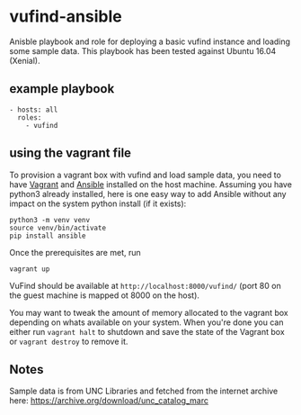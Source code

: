 # vufind-ansible
Anisble playbook and role for deploying a basic vufind instance and loading some sample data. This playbook has been tested against Ubuntu 16.04 (Xenial).

## example playbook
```
- hosts: all
  roles:
    - vufind
```
## using the vagrant file
To provision a vagrant box with vufind and load sample data, you need to have [Vagrant](https://www.vagrantup.com/) and [Ansible](https://docs.ansible.com/ansible/latest/installation_guide/intro_installation.html) installed on the host machine. Assuming you have python3 already installed, here is one easy way to add Ansible without any impact on the system python install (if it exists):
```
python3 -m venv venv
source venv/bin/activate
pip install ansible
```
Once the prerequisites are met, run
```
vagrant up
```
VuFind should be available at `http://localhost:8000/vufind/` (port 80 on the guest machine is mapped ot 8000 on the host).

You may want to tweak the amount of memory allocated to the vagrant box depending on whats available on your system. When you're done you can either run `vagrant halt` to shutdown and save the state of the Vagrant box or `vagrant destroy` to remove it.

## Notes
Sample data is from UNC Libraries and fetched from the internet archive here: https://archive.org/download/unc_catalog_marc
